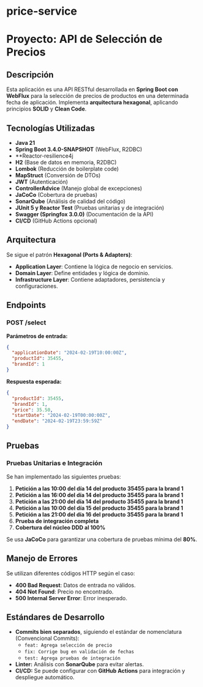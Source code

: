 # price-service

# Proyecto: API de Selección de Precios

## Descripción
Esta aplicación es una API RESTful desarrollada en **Spring Boot con WebFlux** para la selección de precios de productos en una determinada fecha de aplicación. Implementa **arquitectura hexagonal**, aplicando principios **SOLID** y **Clean Code**.

## Tecnologías Utilizadas
- **Java 21**
- **Spring Boot 3.4.0-SNAPSHOT** (WebFlux, R2DBC)
- **Reactor-resilience4j
- **H2** (Base de datos en memoria, R2DBC)
- **Lombok** (Reducción de boilerplate code)
- **MapStruct** (Conversión de DTOs)
- **JWT** (Autenticación)
- **ControllerAdvice** (Manejo global de excepciones)
- **JaCoCo** (Cobertura de pruebas)
- **SonarQube** (Análisis de calidad del código)
- **JUnit 5 y Reactor Test** (Pruebas unitarias y de integración)
- **Swagger (Springfox 3.0.0)** (Documentación de la API)
- **CI/CD** (GitHub Actions opcional)

## Arquitectura
Se sigue el patrón **Hexagonal (Ports & Adapters)**:
- **Application Layer**: Contiene la lógica de negocio en servicios.
- **Domain Layer**: Define entidades y lógica de dominio.
- **Infrastructure Layer**: Contiene adaptadores, persistencia y configuraciones.

## Endpoints
### **POST /select**
**Parámetros de entrada:**
```json
{
  "applicationDate": "2024-02-19T10:00:00Z",
  "productId": 35455,
  "brandId": 1
}
```
**Respuesta esperada:**
```json
{
  "productId": 35455,
  "brandId": 1,
  "price": 35.50,
  "startDate": "2024-02-19T00:00:00Z",
  "endDate": "2024-02-19T23:59:59Z"
}
```

## Pruebas
### Pruebas Unitarias e Integración
Se han implementado las siguientes pruebas:
1. **Petición a las 10:00 del día 14 del producto 35455 para la brand 1**
2. **Petición a las 16:00 del día 14 del producto 35455 para la brand 1**
3. **Petición a las 21:00 del día 14 del producto 35455 para la brand 1**
4. **Petición a las 10:00 del día 15 del producto 35455 para la brand 1**
5. **Petición a las 21:00 del día 16 del producto 35455 para la brand 1**
6. **Prueba de integración completa**
7. **Cobertura del núcleo DDD al 100%**

Se usa **JaCoCo** para garantizar una cobertura de pruebas mínima del **80%**.

## Manejo de Errores
Se utilizan diferentes códigos HTTP según el caso:
- **400 Bad Request**: Datos de entrada no válidos.
- **404 Not Found**: Precio no encontrado.
- **500 Internal Server Error**: Error inesperado.

## Estándares de Desarrollo
- **Commits bien separados**, siguiendo el estándar de nomenclatura (Convencional Commits):
  - `feat: Agrega selección de precio`
  - `fix: Corrige bug en validación de fechas`
  - `test: Agrega pruebas de integración`
- **Linter:** Análisis con **SonarQube** para evitar alertas.
- **CI/CD:** Se puede configurar con **GitHub Actions** para integración y despliegue automático.
